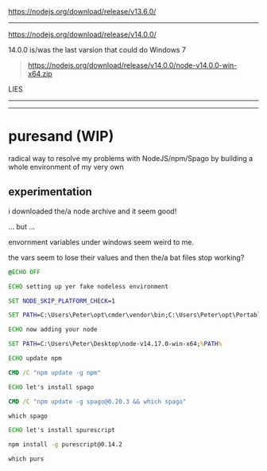 

https://nodejs.org/download/release/v13.6.0/

----

https://nodejs.org/download/release/v14.0.0/

14.0.0 is/was the last varsion that could do Windows 7

> https://nodejs.org/download/release/v14.0.0/node-v14.0.0-win-x64.zip

LIES

-------

------
# puresand (WIP)

radical way to resolve my problems with NodeJS/npm/Spago by building a whole environment of my very own

## experimentation

i downloaded the/a node archive and it seem good!

... but ...

envornment variables under windows seem weird to me.

the vars seem to lose their values and then the/a bat files stop working?

```bat
@ECHO OFF

ECHO setting up yer fake nodeless environment

SET NODE_SKIP_PLATFORM_CHECK=1

SET PATH=C:\Users\Peter\opt\cmder\vendor\bin;C:\Users\Peter\opt\PortableGit\cmd;C:\Users\Peter\opt\cmder\vendor\conemu-maximus5\ConEmu\Scripts;C:\Users\Peter\opt\cmder\vendor\conemu-maximus5;C:\Users\Peter\opt\cmder\vendor\conemu-maximus5\ConEmu;C:\Users\Peter\opt\AdoptOpenJDK\jdk-11.0.8.10-hotspot\bin;C:\opt\sox-14.4.2;C:\opt\PortableGit-2.24.1.2-64-bit\bin;C:\Program Files (x86)\Common Files\Microsoft Shared\Windows Live;C:\Program Files\NVIDIA GPU Computing Toolkit\CUDA\v7.5\bin;C:\Program Files\NVIDIA GPU Computing Toolkit\CUDA\v7.5\libnvvp;C:\Program Files\NVIDIA GPU Computing Toolkit\CUDA\v9.1\bin;C:\Program Files\NVIDIA GPU Computing Toolkit\CUDA\v9.1\libnvvp;C:\Windows\system32;C:\Windows;C:\Windows\System32\Wbem;C:\Windows\System32\WindowsPowerShell\v1.0\;C:\ProgramData\chocolatey\bin;C:\Program Files\PuTTY\;C:\Program Files (x86)\GtkSharp\2.12\bin;C:\Program Files\dotnet\;C:\Program Files\Java\jdk1.8.0_162\bin;C:\Users\Peter\.dnx\bin;C:\Program Files\Microsoft DNX\Dnvm\;C:\Program Files\Microsoft SQL Server\130\Tools\Binn\;C:\Program Files\Microsoft SQL Server\110\Tools\Binn\;C:\Program Files\Git LFS;C:\Program Files (x86)\NVIDIA Corporation\PhysX\Common;C:\Program Files\TortoiseHg\;C:\Program Files (x86)\HP\Common\HPDestPlgIn\;C:\Windows\System32\WindowsPowerShell\v1.0\;C:\Users\Peter\opt\PortableGit\bin;C:\Users\Peter\opt\PortableGit\bin;C:\Users\Peter\opt\bin;C:/Users/Peter/AppData/Local/Android/Sdk/tools;C:/Users/Peter/AppData/Local/Android/Sdk/platform-tools;C:\JavaSDK\bin\client;C:\JavaSDK\bin;C:\Users\Peter\AppData\Local\Programs\Python\Python38\Scripts\;C:\Users\Peter\AppData\Local\Programs\Python\Python38\;C:\Users\Peter\opt\swigwin-4.0.1;C:\Users\Peter\opt\Python-3.8.3\Scripts\;C:\Users\Peter\opt\Python-3.8.3\;C:\Users\Peter\opt\pandoc-2.9.1.1-windows-x86_64;C:\Users\Peter\opt\cmake-3.13.4-win32-x86/bin;C:\Users\Peter/opt/ffmpeg-4.1-win64-static/bin;C:\Users\Peter/opt/ammonite;C:\Users\Peter/opt/bin;C:\Program Files\Common Files\Microsoft Shared\Windows Live;C:/tools/mingw64/bin;C:\Users\Peter\.dnx\bin;C:\Users\Peter\opt\cmder;C:/Program Files/CMake/bin;C:\Program Files\Microsoft VS Code\bin;C:\tools\mingw64\bin;C:\Program Files\kdiff3;C:\Users\Peter\AppData\Local\atom\bin;C:\Users\Peter\AppData\Local\Programs\Microsoft VS Code\bin;C:\Program Files\JetBrains\IntelliJ IDEA Community Edition 2018.3.2\bin;C:\Users\Peter\opt\MiKTeX\miktex\bin\x64\;C:\Users\Peter\opt\cmake-3.19.1-win64-x64\bin;C:\Program Files (x86)\HP\Common\HPDestPlgIn\;C:\Users\Peter\AppData\Roaming\npm;C:\Users\Peter\opt\PortableGit\mingw64\bin;C:\Users\Peter\opt\PortableGit\usr\bin;

ECHO now adding your node

SET PATH=C:\Users\Peter\Desktop\node-v14.17.0-win-x64;%PATH%

ECHO update npm

CMD /C "npm update -g npm"

ECHO let's install spago

CMD /C "npm update -g spago@0.20.3 && which spago"

which spago

ECHO let's install spurescript

npm install -g purescript@0.14.2

which purs

```
